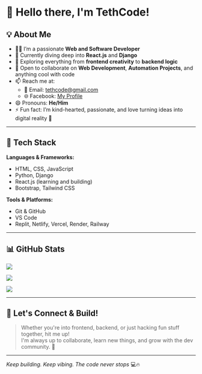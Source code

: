 # 👋 Hello there, I'm TethCode!

## 💡 About Me

- 👨‍💻 I’m a passionate **Web and Software Developer**
- 🌱 Currently diving deep into **React.js** and **Django**
- 👀 Exploring everything from **frontend creativity** to **backend logic**
- 💞️ Open to collaborate on **Web Development**, **Automation Projects**, and anything cool with code
- 📫 Reach me at:
  - 📧 Email: [tethcode@gmail.com](mailto:tethcode@gmail.com)
  - 🌐 Facebook: [My Profile](https://www.facebook.com/profile.php?id=61560838653409)
- 😄 Pronouns: **He/Him**
- ⚡ Fun fact: I’m kind-hearted, passionate, and love turning ideas into digital reality 💫

---

## 🔧 Tech Stack

**Languages & Frameworks:**
- HTML, CSS, JavaScript
- Python, Django
- React.js (learning and building)
- Bootstrap, Tailwind CSS

**Tools & Platforms:**
- Git & GitHub
- VS Code
- Replit, Netlify, Vercel, Render, Railway

---

## 📊 GitHub Stats

![](https://github-readme-stats.vercel.app/api?username=tethcode&theme=algolia&hide_border=false&count_private=true)

![](https://streak-stats.demolab.com/?user=tethcode&theme=dark&hide_border=false)

![](https://github-readme-stats.vercel.app/api/top-langs/?username=tethcode&theme=algolia&hide_border=false&count_private=true&layout=compact)

---

## 🤝 Let's Connect & Build!

> Whether you're into frontend, backend, or just hacking fun stuff together, hit me up!  
> I'm always up to collaborate, learn new things, and grow with the dev community. 🚀

---

_Keep building. Keep vibing. The code never stops_ 💻🔥
